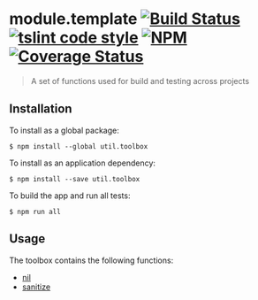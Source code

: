 # module.template [![Build Status](https://travis-ci.org/jmquigley/util.toolbox.svg?branch=master)](https://travis-ci.org/jmquigley/util.toolbox) [![tslint code style](https://img.shields.io/badge/code_style-TSlint-5ed9c7.svg)](https://palantir.github.io/tslint/) [![NPM](https://img.shields.io/npm/v/util.toolbox.svg)](https://www.npmjs.com/package/util.toolbox) [![Coverage Status](https://coveralls.io/repos/github/jmquigley/util.toolbox/badge.svg?branch=master)](https://coveralls.io/github/jmquigley/util.toolbox?branch=master)

> A set of functions used for build and testing across projects

## Installation

To install as a global package:
```
$ npm install --global util.toolbox
```

To install as an application dependency:
```
$ npm install --save util.toolbox
```

To build the app and run all tests:
```
$ npm run all
```


## Usage

The toolbox contains the following functions:

- [nil](docs/index.md#nil)
- [sanitize](docs/index.md#sanitize)
